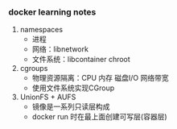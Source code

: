 ### docker learning notes

1. namespaces
   * 进程
   * 网络：libnetwork
   * 文件系统：libcontainer  chroot
2. cgroups
   * 物理资源隔离：CPU 内存 磁盘I/O 网络带宽
   * 使用文件系统实现CGroup
3. UnionFS + AUFS
   * 镜像是一系列只读层构成
   * docker run 时在最上面创建可写层(容器层)